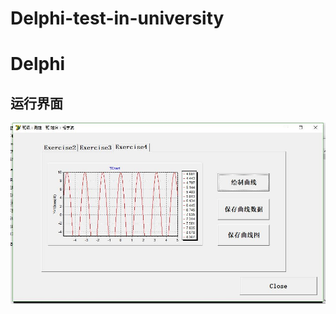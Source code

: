# Delphi-test-in-university
# Delphi 

## 运行界面

![share](https://github.com/AlexMYH/Delphi-test-in-university/blob/master/TIM.jpg)


